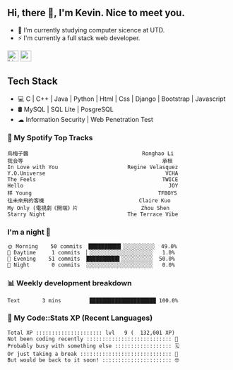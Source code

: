 ## Hi, there 👋, I'm Kevin. Nice to meet you.

- 🌱 I’m currently studying computer sicence at UTD.
- ⚡ I'm currently a full stack web developer.

<a href="https://www.linkedin.com/in/kevin12686/"><img alt="LinkedIn" src="https://img.shields.io/badge/linkedin%20-%230077B5.svg?&style=for-the-badge&logo=linkedin&logoColor=white" height=25></a>
<a href="https://www.instagram.com/kevin12686/"><img src="https://img.shields.io/badge/instagram-3f729b?&style=for-the-badge&logo=instagram&logoColor=white" height=25></a>

## Tech Stack

* 💻 C | C++ | Java | Python | Html | Css | Django | Bootstrap | Javascript
* 🛢️ MySQL | SQL Lite | PosgreSQL
* ☁ Information Security | Web Penetration Test

### 🎵 My Spotify Top Tracks

<!-- spotify start -->

```text
烏梅子醬                                    Ronghao Li
我会等                                            承桓
In Love with You                      Regine Velasquez
Y.O.Universe                                      VCHA
The Feels                                        TWICE
Hello                                              JOY
样 Young                                        TFBOYS
往未來飛的客機                              Claire Kuo
My Only (電視劇《開端》片                    Zhou Shen
Starry Night                          The Terrace Vibe
```

<!-- spotify end -->

### I'm a night 🦉

<!-- early_bird start -->

```text
🌞 Morning    50 commits  ██████████▎░░░░░░░░░░  49.0%
🌆 Daytime     1 commits  ▏░░░░░░░░░░░░░░░░░░░░   1.0%
🌃 Evening    51 commits  ██████████▌░░░░░░░░░░  50.0%
🌙 Night       0 commits  ░░░░░░░░░░░░░░░░░░░░░   0.0%
```

<!-- early_bird end -->

### 📊 Weekly development breakdown

<!-- code_time start -->

```text
Text       3 mins         █████████████████████ 100.0%
```

<!-- code_time end -->

### 🧰 My Code::Stats XP (Recent Languages)

<!-- codestats start -->

```text
Total XP ::::::::::::::::::::: lvl   9 (  132,001 XP) 
Not been coding recently ::::::::::::::::::::::::::: 🙈
Probably busy with something else :::::::::::::::::: 🗓
Or just taking a break ::::::::::::::::::::::::::::: 🌴
But would be back to it soon! :::::::::::::::::::::: 🤓
```

<!-- codestats end -->
